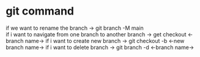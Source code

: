 # git command

if we want to rename the branch ->  git branch -M main  
if i want to navigate from one branch to another branch -> get checkout <-branch name->
if i want to create new branch -> git checkout -b <-new branch name->
if i want to delete branch -> git branch -d <-branch name->
